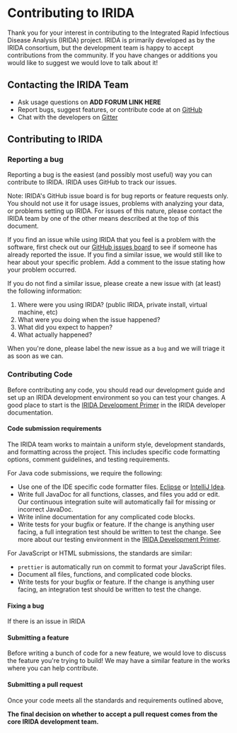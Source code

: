 Contributing to IRIDA
=====================

Thank you for your interest in contributing to the Integrated Rapid Infectious Disease Analysis (IRIDA) project.  IRIDA is primarily developed as by the IRIDA consortium, but the development team is happy to accept contributions from the community.  If you have changes or additions you would like to suggest we would love to talk about it!


Contacting the IRIDA Team
-------------------------
* Ask usage questions on __ADD FORUM LINK HERE__
* Report bugs, suggest features, or contribute code at on [GitHub](http://github.com/phac-nml/irida)
* Chat with the developers on [Gitter](https://gitter.im/irida-project/)


Contributing to IRIDA
---------------------

### Reporting a bug

Reporting a bug is the easiest (and possibly most useful) way you can contribute to IRIDA.  IRIDA uses GitHub to track our issues.

Note: IRIDA's GitHub issue board is for bug reports or feature requests only.  You should not use it for usage issues, problems with analyzing your data, or problems setting up IRIDA.  For issues of this nature, please contact the IRIDA team by one of the other means described at the top of this document.

If you find an issue while using IRIDA that you feel is a problem with the software, first check out our [GitHub issues board](https://github.com/phac-nml/irida/issues) to see if someone has already reported the issue.  If you find a similar issue, we would still like to hear about your specific problem.  Add a comment to the issue stating how your problem occurred.

If you do not find a similar issue, please create a new issue with (at least) the following information:

1. Where were you using IRIDA? (public IRIDA, private install, virtual machine, etc)
2. What were you doing when the issue happened?
3. What did you expect to happen?
4. What actually happened?

When you're done, please label the new issue as a `bug` and we will triage it as soon as we can.


### Contributing Code

Before contributing any code, you should read our development guide and set up an IRIDA development environment so you can test your changes.  A good place to start is the [IRIDA Development Primer](https://irida.corefacility.ca/documentation/developer/getting-started/) in the IRIDA developer documentation.

#### Code submission requirements

The IRIDA team works to maintain a uniform style, development standards, and formatting across the project.  This includes specific code formatting options, comment guidelines, and testing requirements.

For Java code submissions, we require the following:
* Use one of the IDE specific code formatter files.  [Eclipse](https://irida.corefacility.ca/documentation/developer/files/eclipse-code-formatter.xml) or [IntelliJ Idea](https://irida.corefacility.ca/documentation/developer/files/intellij-code-style-schemes.xml).
* Write full JavaDoc for all functions, classes, and files you add or edit.  Our continuous integration suite will automatically fail for missing or incorrect JavaDoc.
* Write inline documentation for any complicated code blocks.
* Write tests for your bugfix or feature.  If the change is anything user facing, a full integration test should be written to test the change.  See more about our testing environment in the [IRIDA Development Primer](https://irida.corefacility.ca/documentation/developer/getting-started/).

For JavaScript or HTML submissions, the standards are similar:
* `prettier` is automatically run on commit to format your JavaScript files.
* Document all files, functions, and complicated code blocks.
* Write tests for your bugfix or feature.  If the change is anything user facing, an integration test should be written to test the change.

#### Fixing a bug

If there is an issue in IRIDA


#### Submitting a feature

Before writing a bunch of code for a new feature, we would love to discuss the feature you're trying to build!  We may have a similar feature in the works where you can help contribute.

#### Submitting a pull request

Once your code meets all the standards and requirements outlined above,

**The final decision on whether to accept a pull request comes from the core IRIDA development team.**